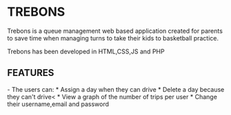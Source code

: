 <h1>TREBONS</h1>
<p>
     Trebons is a queue management web based application created for parents to save time when managing turns to take their kids to basketball practice.
</p>
<p>
     Trebons has been developed in HTML,CSS,JS and PHP
</p>

<h2>FEATURES</h2>

<p>
          - The users can:
               * Assign a day when they can drive
               * Delete a day because they can't drive<
               * View a graph of the number of trips per user
               * Change their username,email and password

</p>
